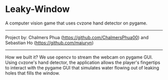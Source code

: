 # Leaky-Window
A computer vision game that uses cvzone hand detector on pygame.

___________________________________________________________________________________________________________________________________________________________

Project by: Chalmers Phua (https://github.com/ChalmersPhua00) and Sebastian Ho (https://github.com/maiuryn)

___________________________________________________________________________________________________________________________________________________________

How we built it?
We use opencv to stream the webcam on pygame GUI. Using cvzone's hand detector, the application allows the player's fingertips to interact with the pygame GUI that simulates water flowing out of leaking holes that fills the window.
